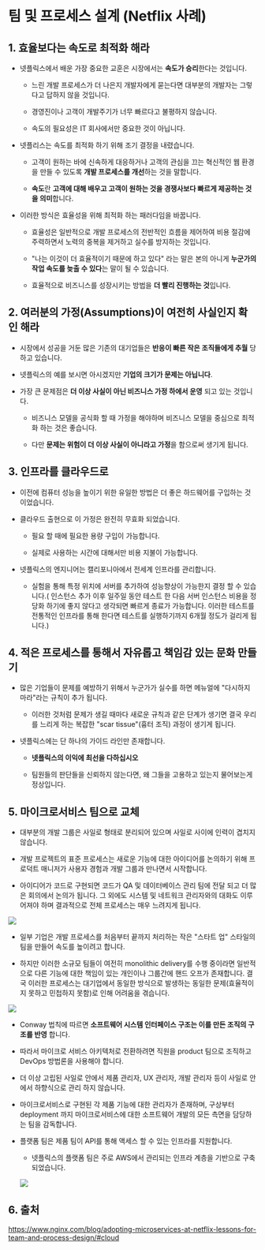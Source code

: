 # 팀 및 프로세스 설계 (Netflix 사례)

## 1. 효율보다는 속도로 최적화 해라
* 넷플릭스에서 배운 가장 중요한 교훈은 시장에서는 **속도가 승리**한다는 것입니다.

  * 느린 개발 프로세스가 더 나은지 개발자에게 묻는다면 대부분의 개발자는 그렇다고 답하지 않을 것입니다.

  * 경영진이나 고객이 개발주기가 너무 빠르다고 불평하지 않습니다.

  * 속도의 필요성은 IT 회사에서만 중요한 것이 아닙니다.


* 넷플리스는 속도를 최적화 하기 위해 조기 결정을 내렸습니다.

  * 고객이 원하는 바에 신속하게 대응하거나 고객의 관심을 끄는 혁신적인 웹 환경을 만들 수 있도록 **개발 프로세스를 개선**하는 것을 말합니다.

  * **속도**란 **고객에 대해 배우고 고객이 원하는 것을 경쟁사보다 빠르게 제공하는 것을 의미**합니다.


* 이러한 방식은 효율성을 위해 최적화 하는 패러다임을 바꿉니다.
  * 효율성은 일반적으로 개발 프로세스의 전반적인 흐름을 제어하여 비용 절감에 주력하면서 노력의 중복을 제거하고 실수를 방지하는 것입니다.

  * "나는 이것이 더 효율적이기 때문에 하고 있다" 라는 말은 본의 아니게 **누군가의 작업 속도를 늦출 수 있다**는 말이 될 수 있습니다.

  * 효율적으로 비즈니스를 성장시키는 방법을 **더 빨리 진행하는 것**입니다.

## 2. 여러분의 가정(Assumptions)이 여전히 사실인지 확인 해라
* 시장에서 성공을 거둔 많은 기존의 대기업들은 **반응이 빠른 작은 조직들에게 추월** 당하고 있습니다.
* 넷플릭스의 예를 보시면 아시겠지만 **기업의 크기가 문제는 아닙니다**.
* 가장 큰 문제점은 **더 이상 사실이 아닌 비즈니스 가정 하에서 운영** 되고 있는 것입니다.

  * 비즈니스 모델을 공식화 할 때 가정을 해야하며 비즈니스 모델을 중심으로 최적화 하는 것은 좋습니다.

  * 다만 **문제는 위험이 더 이상 사실이 아니라고 가정**을 함으로써 생기게 됩니다.

## 3. 인프라를 클라우드로
* 이전에 컴퓨터 성능을 높이기 위한 유일한 방법은 더 좋은 하드웨어를 구입하는 것이었습니다.

* 클라우드 출현으로 이 가정은 완전히 무효화 되었습니다.
  * 필요 할 때에 필요한 용량 구입이 가능합니다.

  * 실제로 사용하는 시간에 대해서만 비용 지불이 가능합니다.

* 넷플릭스의 엔지니어는 캘리포니아에서 전세계 인프라를 관리합니다.
  * 실험을 통해 특정 위치에 서버를 추가하여 성능향상이 가능한지 결정 할 수 있습니다.( 인스턴스 추가 이후 일주일 동안 테스트 한 다음 서버 인스턴스 비용을 정당화 하기에 좋지 않다고 생각되면 빠르게 종료가 가능합니다. 이러한 테스트를 전통적인 인프라를 통해 한다면 테스트를 실행하기까지 6개월 정도가 걸리게 됩니다.)

## 4. 적은 프로세스를 통해서 자유롭고 책임감 있는 문화 만들기
* 많은 기업들이 문제를 예방하기 위해서 누군가가 실수를 하면 메뉴얼에 "다시하지 마라"라는 규칙이 추가 됩니다.
  * 이러한 것처럼 문제가 생길 때마다 새로운 규칙과 같은 단계가 생기면 결국 우리를 느리게 하는 복잡한 "scar tissue"(흉터 조직) 과정이 생기게 됩니다.


* 넷플릭스에는 단 하나의 가이드 라인만 존재합니다.
  * **넷플릭스의 이익에 최선을 다하십시오**

  * 팀원들의 판단들을 신뢰하지 않는다면, 왜 그들을 고용하고 있는지 물어보는게 정상입니다.

## 5. 마이크로서비스 팀으로 교체
* 대부분의 개발 그룹은 사일로 형태로 분리되어 있으며 사일로 사이에 인력이 겹치지 않습니다.

* 개발 프로젝트의 표준 프로세스는 새로운 기능에 대한 아이디어를 논의하기 위해 프로덕트 매니저가 사용자 경험과 개발 그룹과 만나면서 시작합니다.

* 아이디어가 코드로 구현되면 코드가 QA 및 데이터베이스 관리 팀에 전달 되고 더 많은 회의에서 논의가 됩니다. 그 외에도 시스템 및 네트워크 관리자와의 대화도 이루어져야 하며 결과적으로 전체 프로세스는 매우 느려지게 됩니다.

![](https://cdn.wp.nginx.com/wp-content/uploads/2015/03/silos-base.png)


* 일부 기업은 개발 프로세스를 처음부터 끝까지 처리하는 작은 "스타트 업" 스타일의 팀을 만들어 속도를 높이려고 합니다.

* 하지만 이러한 소규모 팀들이 여전히 monolithic delivery를 수행 중이라면 일반적으로 다른 기능에 대한 책임이 있는 개인이나 그룹간에 핸드 오프가 존재합니다. 결국 이러한 프로세스는 대기업에서 동일한 방식으로 발생하는 동일한 문제(효율적이지 못하고 민첩하지 못함)로 인해 어려움을 겪습니다.

![](https://cdn-1.wp.nginx.com/wp-content/uploads/2015/03/silos-monolith1.png)

* Conway 법칙에 따르면 **소프트웨어 시스템 인터페이스 구조는 이를 만든 조직의 구조를 반영** 합니다.

* 따라서 마이크로 서비스 아키텍처로 전환하려면 직원을 product 팀으로 조직하고 DevOps 방법론을 사용해야 합니다.

* 더 이상 고립된 사일로 안에서 제품 관리자, UX 관리자, 개발 관리자 등이 사일로 안에서 하향식으로 관리 하지 않습니다.

* 마이크로서비스로 구현된 각 제품 기능에 대한 관리자가 존재하며, 구상부터 deployment 까지 마이크로서비스에 대한 소프트웨어 개발의 모든 측면을 담당하는 팀을 감독합니다.

* 플랫폼 팀은 제품 팀이 API를 통해 액세스 할 수 있는 인프라를 지원합니다.
  * 넷플릭스의 플랫폼 팀은 주로 AWS에서 관리되는 인프라 계층을 기반으로 구축 되었습니다.


  ![](https://cdn-1.wp.nginx.com/wp-content/uploads/2015/03/silos-microservices1.png)

## 6. 출처
https://www.nginx.com/blog/adopting-microservices-at-netflix-lessons-for-team-and-process-design/#cloud
